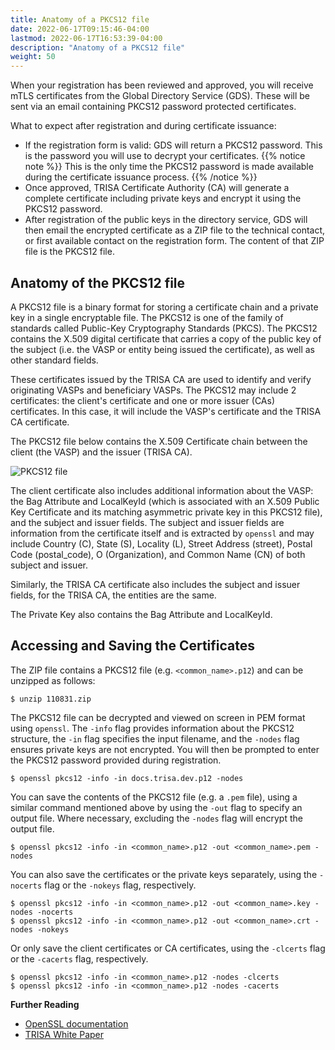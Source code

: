 ```yaml
---
title: Anatomy of a PKCS12 file 
date: 2022-06-17T09:15:46-04:00
lastmod: 2022-06-17T16:53:39-04:00
description: "Anatomy of a PKCS12 file"
weight: 50
---
```


When your registration has been reviewed and approved, you will receive mTLS certificates from the Global Directory Service (GDS). These will be sent via an email containing PKCS12 password protected certificates.

What to expect after registration and during certificate issuance:
- If the registration form is valid: GDS will return a PKCS12 password. This is the password you will use to decrypt your certificates.
{{% notice note %}}
This is the only time the PKCS12 password is made available during the certificate issuance process.
{{% /notice %}}
- Once approved, TRISA Certificate Authority (CA) will generate a complete certificate including private keys and encrypt it using the PKCS12 password.
- After registration of the public keys in the directory service, GDS will then email the encrypted certificate as a ZIP file to the technical contact, or first available contact on the registration form. The content of that ZIP file is the PKCS12 file.

## Anatomy of the PKCS12 file
A PKCS12 file is a binary format for storing a certificate chain and a private key in a single encryptable file. The PKCS12 is one of the family of standards called Public-Key Cryptography Standards (PKCS). The PKCS12 contains the X.509 digital certificate that carries a copy of the public key of the subject (i.e. the VASP or entity being issued the certificate), as well as other standard fields. 

These certificates issued by the TRISA CA are used to identify and verify originating VASPs and beneficiary VASPs. The PKCS12 may include 2 certificates: the client's certificate and one or more issuer (CAs) certificates. In this case, it will include the VASP's certificate and the TRISA CA certificate. 

The PKCS12 file below contains the X.509 Certificate chain between the client (the VASP) and the issuer (TRISA CA).

![PKCS12 file](/img/pkcs12.png)

The client certificate also includes additional information about the VASP: the Bag Attribute and LocalKeyId (which is associated with an X.509 Public Key Certificate and its matching asymmetric private key in this PKCS12 file), and the subject and issuer fields. The subject and issuer fields are information from the certificate itself and is extracted by `openssl` and may include Country (C), State (S), Locality (L), Street Address (street), Postal Code (postal_code), O (Organization), and Common Name (CN) of both subject and issuer.

Similarly, the TRISA CA certificate also includes the subject and issuer fields, for the TRISA CA, the entities are the same.
 
The Private Key also contains the Bag Attribute and LocalKeyId. 

## Accessing and Saving the Certificates

The ZIP file contains a PKCS12 file (e.g. `<common_name>.p12`) and can be unzipped as follows:

```
$ unzip 110831.zip
```

The PKCS12 file can be decrypted and viewed on screen in PEM format using `openssl`. The `-info` flag provides information about the PKCS12 structure, the `-in` flag specifies the input filename, and the `-nodes` flag ensures private keys are not encrypted. You will then be prompted to enter the PKCS12 password provided during registration.

```
$ openssl pkcs12 -info -in docs.trisa.dev.p12 -nodes 
``` 

You can save the contents of the PKCS12 file (e.g. a `.pem` file), using a similar command mentioned above by using the `-out` flag to specify an output file. Where necessary, excluding the `-nodes` flag will encrypt the output file.

```
$ openssl pkcs12 -info -in <common_name>.p12 -out <common_name>.pem -nodes
``` 

You can also save the certificates or the private keys separately, using the `-nocerts` flag or the `-nokeys` flag, respectively.

```
$ openssl pkcs12 -info -in <common_name>.p12 -out <common_name>.key -nodes -nocerts
$ openssl pkcs12 -info -in <common_name>.p12 -out <common_name>.crt -nodes -nokeys
```

Or only save the client certificates or CA certificates, using the `-clcerts` flag or the `-cacerts` flag, respectively.

```
$ openssl pkcs12 -info -in <common_name>.p12 -nodes -clcerts
$ openssl pkcs12 -info -in <common_name>.p12 -nodes -cacerts
```

**Further Reading**
- [OpenSSL documentation](https://www.openssl.org/docs/man1.1.1/man1/openssl-pkcs12.html)
- [TRISA White Paper](https://trisa.io/trisa-whitepaper/)
